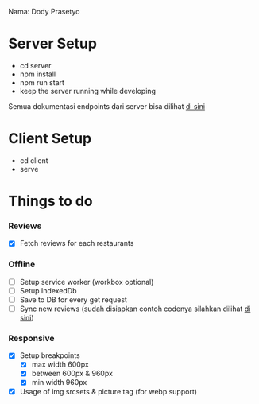 Nama: Dody Prasetyo 

# Server Setup
- cd server
- npm install
- npm run start
- keep the server running while developing

Semua dokumentasi endpoints dari server bisa dilihat [di sini](https://github.com/DSCBali/mobile_web_final_project/blob/master/server/README.md)

# Client Setup
- cd client
- serve

# Things to do

### Reviews
- [x] Fetch reviews for each restaurants

### Offline
- [ ] Setup service worker (workbox optional)
- [ ] Setup IndexedDb
- [ ] Save to DB for every get request
- [ ] Sync new reviews (sudah disiapkan contoh codenya silahkan dilihat [di sini](https://github.com/DSCBali/mobile_web_final_project/blob/master/client/service-worker.js))

### Responsive 
- [x] Setup breakpoints
  - [x] max width 600px
  - [x] between 600px & 960px
  - [x] min width 960px
  
- [x] Usage of img srcsets & picture tag (for webp support)
